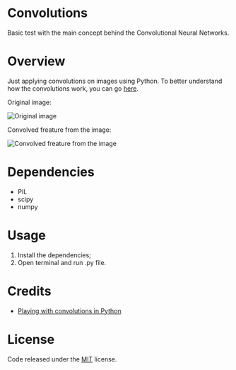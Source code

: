 # Convolutions

Basic test with the main concept behind the Convolutional Neural Networks.

# Overview

Just applying convolutions on images using Python. To better understand how the convolutions work, you can go [here](http://timdettmers.com/2015/03/26/convolution-deep-learning/ "here").

Original image:

![Original image](https://raw.githubusercontent.com/whoisraibolt/Convolutions/master/Images/gate.png)

Convolved freature from the image:

![Convolved freature from the image](https://raw.githubusercontent.com/whoisraibolt/Convolutions/master/Images/conv-1.png)

# Dependencies

- PIL
- scipy
- numpy

# Usage

1. Install the dependencies;
2. Open terminal and run .py file.

# Credits

- [Playing with convolutions in Python](http://juanreyero.com/article/python/python-convolution.html  "Playing with convolutions in Python")

# License

Code released under the [MIT](https://github.com/whoisraibolt/Convolutions/blob/master/LICENSE "MIT") license.
